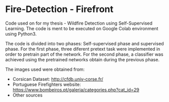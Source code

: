 # Fire-Detection - Firefront

Code used on for my thesis - Wildfire Detection using Self-Supervised Learning. The code is ment to be executed on Google Colab environment using Python3.

The code is divided into two phases: Self-supervised phase and supervised phase. For the first phase, three diferent pretext task were implemented in order to pretrain part of the network. For the second phase, a classifier was achieved using the pretrained networks obtain during the previous phase. 

The images used were obtained from:
- Corsican Dataset: http://cfdb.univ-corse.fr/
- Portuguese Firefighters website: https://www.bombeiros.pt/galeria/categories.php?cat_id=29
- Other sources
